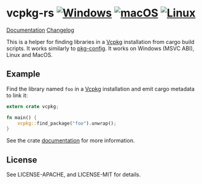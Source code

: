 # vcpkg-rs [![Windows](https://github.com/mcgoo/vcpkg-rs/workflows/Windows/badge.svg?branch=master)](https://github.com/mcgoo/vcpkg-rs/actions?query=workflow%3AWindows) [![macOS](https://github.com/mcgoo/vcpkg-rs/workflows/macOS/badge.svg?branch=master)](https://github.com/mcgoo/vcpkg-rs/actions?query=workflow%3AmacOS) [![Linux](https://github.com/mcgoo/vcpkg-rs/workflows/Linux/badge.svg?branch=master)](https://github.com/mcgoo/vcpkg-rs/actions?query=workflow%3ALinux)

[Documentation](https://docs.rs/vcpkg) [Changelog](CHANGELOG.md)

This is a helper for finding libraries in a [Vcpkg](https://github.com/Microsoft/vcpkg) installation from cargo build scripts. It works similarly to [pkg-config](https://github.com/alexcrichton/pkg-config-rs). It works on Windows (MSVC ABI), Linux and MacOS.

## Example

Find the library named `foo` in a [Vcpkg](https://github.com/Microsoft/vcpkg) installation and emit cargo metadata to link it:

```rust
extern crate vcpkg;

fn main() {
    vcpkg::find_package("foo").unwrap();
}
```

See the crate [documentation](https://docs.rs/vcpkg) for more information.

## License

See LICENSE-APACHE, and LICENSE-MIT for details.
